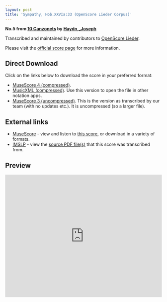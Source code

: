 ```yaml
---
layout: post
title: 'Sympathy, Hob.XXVIa:33 (OpenScore Lieder Corpus)'
---
```


__No.5 from [10 Canzonets](https://fourscoreandmore.org/openscore/lieder/Haydn%2C_Joseph/10_Canzonets/) by [Haydn,_Joseph](https://fourscoreandmore.org/openscore/lieder/Haydn%2C_Joseph)__

Transcribed and maintained by contributors to [OpenScore Lieder].

Please visit the [official score page] for more information.

[official score page]: https://musescore.com/openscore-lieder-corpus/scores/6456501
[OpenScore Lieder]: https://musescore.com/openscore-lieder-corpus

## Direct Download

Click on the links below to download the score in your preferred format:
- [MuseScore 4 (compressed)](https://fourscoreandmore.org/openscore/lieder/Haydn%2C_Joseph/10_Canzonets/05_Sympathy%2C_Hob.XXVIa33.mscz).
- [MusicXML (compressed)](https://fourscoreandmore.org/openscore/lieder/Haydn%2C_Joseph/10_Canzonets/05_Sympathy%2C_Hob.XXVIa33.mxl). Use this version to open the file in other notation apps.
- [MuseScore 3 (uncompressed)](https://raw.githubusercontent.com/OpenScore/Lieder/refs/heads/main/scores/Haydn%2C_Joseph/10_Canzonets/05_Sympathy%2C_Hob.XXVIa33/lc6456501.mscx). This is the version as transcribed by our team (with no updates etc.). It is uncompressed (so a larger file).

## External links

- [MuseScore] - view and listen to [this score][MuseScore], or download in a variety of formats.
- [IMSLP] - view the [source PDF file(s)][IMSLP] that this score was transcribed from.

[MuseScore]: https://musescore.com/score/6456501
[IMSLP]: https://imslp.org/wiki/Special:ReverseLookup/292750

## Preview

<iframe width="100%" height="394" src="https://musescore.com/openscore-lieder-corpus/scores/6456501/embed" frameborder="0" allowfullscreen allow="autoplay; fullscreen"></iframe>
